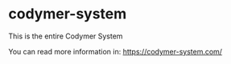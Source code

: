# codymer-system
This is the entire Codymer System

You can read more information in:
https://codymer-system.com/
